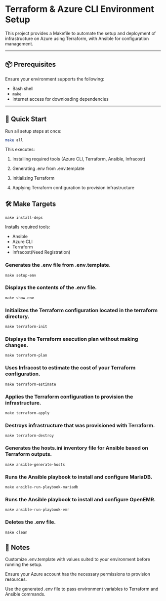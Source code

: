 # Terraform & Azure CLI Environment Setup

This project provides a Makefile to automate the setup and deployment of infrastructure on Azure using Terraform, with Ansible for configuration management.

---

## 📦 Prerequisites

Ensure your environment supports the following:

- Bash shell
- `make`
- Internet access for downloading dependencies

---

## 🚀 Quick Start

Run all setup steps at once:

```sh
make all
```

This executes:

1. Installing required tools (Azure CLI, Terraform, Ansible, Infracost)

2. Generating .env from .env.template

3. Initializing Terraform

4. Applying Terraform configuration to provision infrastructure

## 🛠️ Make Targets

```
make install-deps
```

Installs required tools:

* Ansible
* Azure CLI
* Terraform
* Infracost(Need Registration)

### Generates the .env file from .env.template.

```
make setup-env
```

### Displays the contents of the .env file.
```
make show-env
```
### Initializes the Terraform configuration located in the terraform directory.

```
make terraform-init
```

### Displays the Terraform execution plan without making changes.

```
make terraform-plan
```

### Uses Infracost to estimate the cost of your Terraform configuration.

```
make terraform-estimate
```

### Applies the Terraform configuration to provision the infrastructure.

```
make terraform-apply
```

### Destroys infrastructure that was provisioned with Terraform.

```
make terraform-destroy
```

### Generates the hosts.ini inventory file for Ansible based on Terraform outputs.
```
make ansible-generate-hosts
```

### Runs the Ansible playbook to install and configure MariaDB.

```
make ansible-run-playbook-mariadb
```

### Runs the Ansible playbook to install and configure OpenEMR.

```
make ansible-run-playbook-emr
```

### Deletes the .env file.

```
make clean
```

## 📝 Notes

Customize .env.template with values suited to your environment before running the setup.

Ensure your Azure account has the necessary permissions to provision resources.

Use the generated .env file to pass environment variables to Terraform and Ansible commands.

